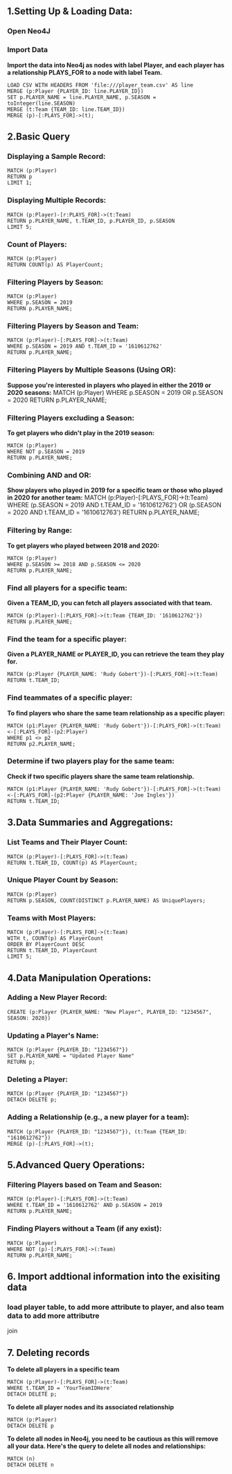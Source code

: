 ## 1.Setting Up & Loading Data:
### Open Neo4J

### Import Data
**Import the data into Neo4j as nodes with label Player, and each player has a relationship PLAYS_FOR to a node with label Team.**
```
LOAD CSV WITH HEADERS FROM 'file:///player_team.csv' AS line
MERGE (p:Player {PLAYER_ID: line.PLAYER_ID})
SET p.PLAYER_NAME = line.PLAYER_NAME, p.SEASON = toInteger(line.SEASON)
MERGE (t:Team {TEAM_ID: line.TEAM_ID})
MERGE (p)-[:PLAYS_FOR]->(t);
```

## 2.Basic Query
### Displaying a Sample Record:
```
MATCH (p:Player)
RETURN p
LIMIT 1;
```

### Displaying Multiple Records:
```
MATCH (p:Player)-[r:PLAYS_FOR]->(t:Team)
RETURN p.PLAYER_NAME, t.TEAM_ID, p.PLAYER_ID, p.SEASON
LIMIT 5;
```

### Count of Players:
```
MATCH (p:Player)
RETURN COUNT(p) AS PlayerCount;
```

### Filtering Players by Season:
```
MATCH (p:Player)
WHERE p.SEASON = 2019
RETURN p.PLAYER_NAME;
```

### Filtering Players by Season and Team:
``` 
MATCH (p:Player)-[:PLAYS_FOR]->(t:Team)
WHERE p.SEASON = 2019 AND t.TEAM_ID = '1610612762'
RETURN p.PLAYER_NAME;
```

### Filtering Players by Multiple Seasons (Using OR):
**Suppose you're interested in players who played in either the 2019 or 2020 seasons:**
MATCH (p:Player)
WHERE p.SEASON = 2019 OR p.SEASON = 2020
RETURN p.PLAYER_NAME;

### Filtering Players excluding a Season:
**To get players who didn't play in the 2019 season:**
```
MATCH (p:Player)
WHERE NOT p.SEASON = 2019
RETURN p.PLAYER_NAME;
```

### Combining AND and OR:
**Show players who played in 2019 for a specific team or those who played in 2020 for another team:**
MATCH (p:Player)-[:PLAYS_FOR]->(t:Team)
WHERE (p.SEASON = 2019 AND t.TEAM_ID = '1610612762') OR (p.SEASON = 2020 AND t.TEAM_ID = '1610612763')
RETURN p.PLAYER_NAME;

### Filtering by Range:
**To get players who played between 2018 and 2020:**
``` 
MATCH (p:Player)
WHERE p.SEASON >= 2018 AND p.SEASON <= 2020
RETURN p.PLAYER_NAME;
```

### Find all players for a specific team:
**Given a TEAM_ID, you can fetch all players associated with that team.**
```
MATCH (p:Player)-[:PLAYS_FOR]->(t:Team {TEAM_ID: '1610612762'})
RETURN p.PLAYER_NAME;
```

### Find the team for a specific player:
**Given a PLAYER_NAME or PLAYER_ID, you can retrieve the team they play for.**
```
MATCH (p:Player {PLAYER_NAME: 'Rudy Gobert'})-[:PLAYS_FOR]->(t:Team)
RETURN t.TEAM_ID;
```


### Find teammates of a specific player:
**To find players who share the same team relationship as a specific player:**
```
MATCH (p1:Player {PLAYER_NAME: 'Rudy Gobert'})-[:PLAYS_FOR]->(t:Team)<-[:PLAYS_FOR]-(p2:Player)
WHERE p1 <> p2
RETURN p2.PLAYER_NAME;
```


### Determine if two players play for the same team:
**Check if two specific players share the same team relationship.**
```
MATCH (p1:Player {PLAYER_NAME: 'Rudy Gobert'})-[:PLAYS_FOR]->(t:Team)<-[:PLAYS_FOR]-(p2:Player {PLAYER_NAME: 'Joe Ingles'})
RETURN t.TEAM_ID;
```


## 3.Data Summaries and Aggregations:

### List Teams and Their Player Count:
```
MATCH (p:Player)-[:PLAYS_FOR]->(t:Team)
RETURN t.TEAM_ID, COUNT(p) AS PlayerCount;
```

### Unique Player Count by Season:
```
MATCH (p:Player)
RETURN p.SEASON, COUNT(DISTINCT p.PLAYER_NAME) AS UniquePlayers;
```

### Teams with Most Players:
```
MATCH (p:Player)-[:PLAYS_FOR]->(t:Team)
WITH t, COUNT(p) AS PlayerCount
ORDER BY PlayerCount DESC
RETURN t.TEAM_ID, PlayerCount
LIMIT 5;
```

## 4.Data Manipulation Operations:

### Adding a New Player Record:
```
CREATE (p:Player {PLAYER_NAME: "New Player", PLAYER_ID: "1234567", SEASON: 2020})
```

### Updating a Player's Name:
```
MATCH (p:Player {PLAYER_ID: "1234567"})
SET p.PLAYER_NAME = "Updated Player Name"
RETURN p;
```

### Deleting a Player:
```
MATCH (p:Player {PLAYER_ID: "1234567"})
DETACH DELETE p;
```

### Adding a Relationship (e.g., a new player for a team):
```
MATCH (p:Player {PLAYER_ID: "1234567"}), (t:Team {TEAM_ID: "1610612762"})
MERGE (p)-[:PLAYS_FOR]->(t);
```


## 5.Advanced Query Operations:
### Filtering Players based on Team and Season:
```
MATCH (p:Player)-[:PLAYS_FOR]->(t:Team)
WHERE t.TEAM_ID = '1610612762' AND p.SEASON = 2019
RETURN p.PLAYER_NAME;
```

### Finding Players without a Team (if any exist):
```
MATCH (p:Player)
WHERE NOT (p)-[:PLAYS_FOR]->(:Team)
RETURN p.PLAYER_NAME;
```


## 6. Import addtional information into the exisiting data
### load player table, to add more attribute to player, and also team data to add more attributre
join



## 7. Deleting records
**To delete all players in a specific team**
```
MATCH (p:Player)-[:PLAYS_FOR]->(t:Team)
WHERE t.TEAM_ID = 'YourTeamIDHere'
DETACH DELETE p;
```

**To delete all player nodes and its associated relationship**
```
MATCH (p:Player)
DETACH DELETE p
```

**To delete all nodes in Neo4j, you need to be cautious as this will remove all your data. Here's the query to delete all nodes and relationships:**
```
MATCH (n)
DETACH DELETE n
```
 



